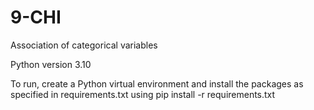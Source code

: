 # 9-CHI
Association of categorical variables

Python version 3.10

To run, create a Python virtual environment and install the packages as specified in requirements.txt using pip install -r requirements.txt